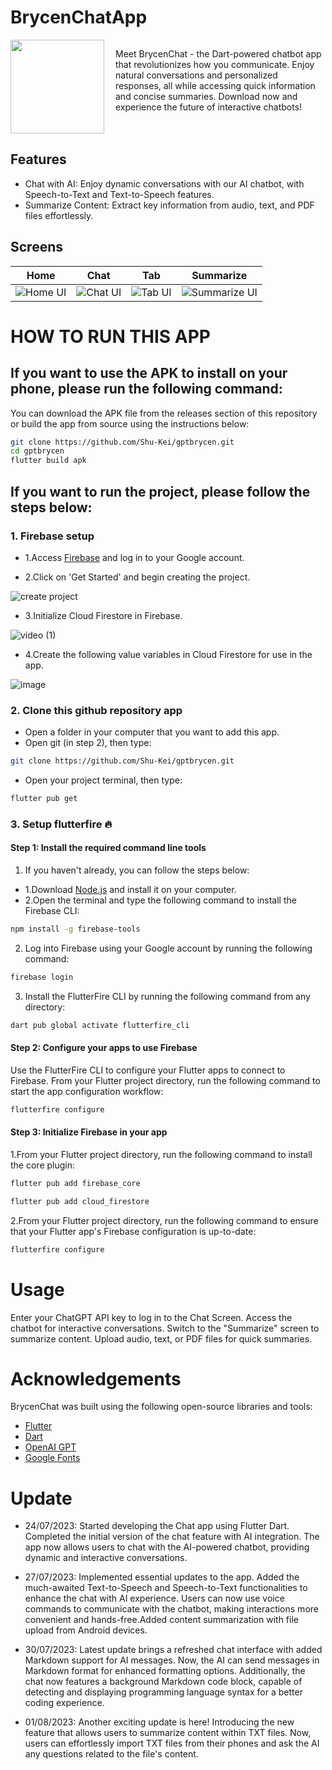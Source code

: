 # BrycenChatApp


<div style="display: flex;">
  <div style="flex: 1;">
    <a href="https://github.co/Shu-Keit">
      <img src="https://github.com/Shu-Kei/gptbrycen/assets/125178921/bf31083d-52a7-453b-b764-877a30c9b9f8"
 width="150"/>
    </a>
  </div>
  
  <div style="flex: 2;">
    <p>Meet BrycenChat - the Dart-powered chatbot app that revolutionizes how you communicate. Enjoy natural conversations and personalized responses, all while accessing quick information and concise summaries. Download now and experience the future of interactive chatbots!</p>
  </div>
</div>

## Features

* Chat with AI: Enjoy dynamic conversations with our AI chatbot, with Speech-to-Text and Text-to-Speech features.
* Summarize Content: Extract key information from audio, text, and PDF files effortlessly.

## Screens

| Home                                         | Chat                                         | Tab                                          | Summarize                                    |
|----------------------------------------------|----------------------------------------------|----------------------------------------------|----------------------------------------------|
|![Home UI](https://github.com/Shu-Kei/gptbrycen/assets/125178921/12d839bd-1763-45cd-9ac5-c53d146b7bd4)|![Chat UI](https://github.com/Shu-Kei/gptbrycen/assets/125178921/74df9314-e714-467c-b006-06664914043d)|![Tab UI](https://github.com/Shu-Kei/gptbrycen/assets/125178921/a25d9df1-5320-41a5-a733-2dd47410cbc3)|![Summarize UI](https://github.com/Shu-Kei/gptbrycen/assets/125178921/69724eee-b4af-4291-99e2-1a308ca1fbaa)|









# HOW TO RUN THIS APP 

## If you want to use the APK to install on your phone, please run the following command:

You can download the APK file from the releases section of this repository or build the app from source using the
instructions below:

```bash
git clone https://github.com/Shu-Kei/gptbrycen.git
cd gptbrycen
flutter build apk
````
## If you want to run the project, please follow the steps below:

### 1. Firebase setup
- 1.Access [Firebase](https://firebase.google.com/) and log in to your Google account.
  
- 2.Click on 'Get Started' and begin creating the project.

![create project](https://github.com/Shu-Kei/gptbrycen/assets/125178921/40cf2b56-a0f7-479e-99f6-470a5825edad)
  
- 3.Initialize Cloud Firestore in Firebase.

![video (1)](https://github.com/Shu-Kei/gptbrycen/assets/125178921/27796124-861e-4fdb-bd76-56f137733fa5)

  
- 4.Create the following value variables in Cloud Firestore for use in the app.
  
![image](https://github.com/Shu-Kei/gptbrycen/assets/125178921/32f53fc1-1f76-4eed-8917-5c72331a0eaf)


### 2. Clone this github repository app

- Open a folder in your computer that you want to add this app.
- Open git (in step 2), then type:

```bash
git clone https://github.com/Shu-Kei/gptbrycen.git
```
- Open your project terminal, then type:

```bash
flutter pub get
```

### 3. Setup flutterfire 🔥
#### Step 1: Install the required command line tools

1. If you haven't already, you can follow the steps below:

- 1.Download [Node.js](https://nodejs.org/en/download) and install it on your computer.
- 2.Open the terminal and type the following command to install the Firebase CLI:

```bash
npm install -g firebase-tools
```

2. Log into Firebase using your Google account by running the following command:

```bash
firebase login
```

3. Install the FlutterFire CLI by running the following command from any directory:

```bash
dart pub global activate flutterfire_cli
```

#### Step 2: Configure your apps to use Firebase

Use the FlutterFire CLI to configure your Flutter apps to connect to Firebase.
From your Flutter project directory, run the following command to start the app configuration workflow:

```bash
flutterfire configure
```

#### Step 3: Initialize Firebase in your app

1.From your Flutter project directory, run the following command to install the core plugin:
   
```bash
flutter pub add firebase_core
```

```bash
flutter pub add cloud_firestore
```

2.From your Flutter project directory, run the following command to ensure that your Flutter app's Firebase configuration is up-to-date:

```bash
flutterfire configure
```

# Usage

Enter your ChatGPT API key to log in to the Chat Screen.
Access the chatbot for interactive conversations.
Switch to the "Summarize" screen to summarize content.
Upload audio, text, or PDF files for quick summaries.

# Acknowledgements

BrycenChat was built using the following open-source libraries and tools:

* [Flutter](https://flutter.dev/)
* [Dart](https://dart.dev/)
* [OpenAI GPT](https://beta.openai.com/)
* [Google Fonts](https://fonts.google.com/)

# Update
* 24/07/2023: Started developing the Chat app using Flutter Dart. Completed the initial version of the chat feature with AI integration. The app now allows users to chat with the AI-powered chatbot, providing dynamic and interactive conversations.

* 27/07/2023: Implemented essential updates to the app. Added the much-awaited Text-to-Speech and Speech-to-Text functionalities to enhance the chat with AI experience. Users can now use voice commands to communicate with the chatbot, making interactions more convenient and hands-free.Added content summarization with file upload from Android devices.

* 30/07/2023: Latest update brings a refreshed chat interface with added Markdown support for AI messages. Now, the AI can send messages in Markdown format for enhanced formatting options. Additionally, the chat now features a background Markdown code block, capable of detecting and displaying programming language syntax for a better coding experience.

* 01/08/2023: Another exciting update is here! Introducing the new feature that allows users to summarize content within TXT files. Now, users can effortlessly import TXT files from their phones and ask the AI any questions related to the file's content.
